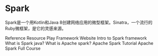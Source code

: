 # Spark

Spark是一个用Kotlin和Java 8创建网络应用的微型框架。Sinatra，一个流行的Ruby微框架，是它的灵感来源。

<ResourceGroupTitle>Reference Resource</ResourceGroupTitle>
<BadgeLink colorScheme='blue' badgeText='Official Website' href='https://www.playframework.com/'>Play Framework Website</BadgeLink>
<BadgeLink colorScheme='yellow' badgeText='Read' href='https://www.baeldung.com/spark-framework-rest-api'>Intro to Spark framework</BadgeLink>
<BadgeLink colorScheme='yellow' badgeText='Read' href='https://www.javatpoint.com/spark-java'>What is Spark java?</BadgeLink>
<BadgeLink colorScheme='yellow' badgeText='Read' href='https://aws.amazon.com/big-data/what-is-spark/'>What is Apache spark?</BadgeLink>
<BadgeLink badgeText='Watch' href='https://youtu.be/znBa13Earms'>Apache Spark Tutorial</BadgeLink>
<BadgeLink badgeText='Watch' href='https://youtu.be/F8pyaR4uQ2g'>Apache Spark Full Course</BadgeLink>